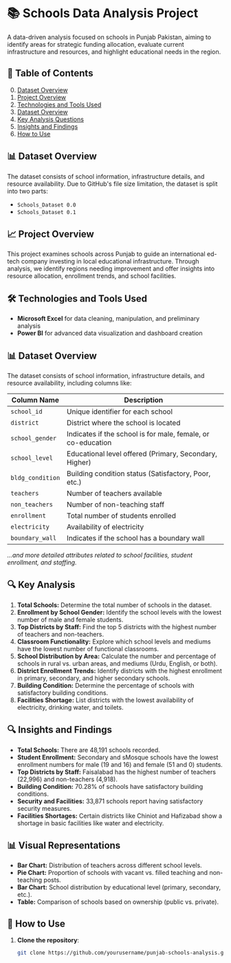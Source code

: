 # 📚 Schools Data Analysis Project

A data-driven analysis focused on schools in Punjab Pakistan, aiming to identify areas for strategic funding allocation, evaluate current infrastructure and resources, and highlight educational needs in the region.

## 📑 Table of Contents

0. [Dataset Overview](#dataset-overview)
1. [Project Overview](#project-overview)
2. [Technologies and Tools Used](#technologies-and-tools-used)
3. [Dataset Overview](#dataset-overview)
4. [Key Analysis Questions](#key-analysis-questions)
5. [Insights and Findings](#insights-and-findings)
6. [How to Use](#how-to-use)

## 📊 Dataset Overview

The dataset consists of school information, infrastructure details, and resource availability. Due to GitHub's file size limitation, the dataset is split into two parts:

- `Schools_Dataset 0.0`
- `Schools_Dataset 0.1`

## 📈 Project Overview

This project examines schools across Punjab to guide an international ed-tech company investing in local educational infrastructure. Through analysis, we identify regions needing improvement and offer insights into resource allocation, enrollment trends, and school facilities.

## 🛠️ Technologies and Tools Used

- **Microsoft Excel** for data cleaning, manipulation, and preliminary analysis
- **Power BI** for advanced data visualization and dashboard creation

## 📊 Dataset Overview

The dataset consists of school information, infrastructure details, and resource availability, including columns like:

| Column Name               | Description                                                            |
|---------------------------|------------------------------------------------------------------------|
| `school_id`               | Unique identifier for each school                                     |
| `district`                | District where the school is located                                  |
| `school_gender`           | Indicates if the school is for male, female, or co-education          |
| `school_level`            | Educational level offered (Primary, Secondary, Higher)                |
| `bldg_condition`          | Building condition status (Satisfactory, Poor, etc.)                  |
| `teachers`                | Number of teachers available                                          |
| `non_teachers`            | Number of non-teaching staff                                          |
| `enrollment`              | Total number of students enrolled                                     |
| `electricity`             | Availability of electricity                                           |
| `boundary_wall`           | Indicates if the school has a boundary wall                           |

*...and more detailed attributes related to school facilities, student enrollment, and staffing.*

## 🔍 Key Analysis 

1. **Total Schools:** Determine the total number of schools in the dataset.
2. **Enrollment by School Gender:** Identify the school levels with the lowest number of male and female students.
3. **Top Districts by Staff:** Find the top 5 districts with the highest number of teachers and non-teachers.
4. **Classroom Functionality:** Explore which school levels and mediums have the lowest number of functional classrooms.
5. **School Distribution by Area:** Calculate the number and percentage of schools in rural vs. urban areas, and mediums (Urdu, English, or both).
6. **District Enrollment Trends:** Identify districts with the highest enrollment in primary, secondary, and higher secondary schools.
7. **Building Condition:** Determine the percentage of schools with satisfactory building conditions.
8. **Facilities Shortage:** List districts with the lowest availability of electricity, drinking water, and toilets.

## 🔍 Insights and Findings

- **Total Schools:** There are 48,191 schools recorded.
- **Student Enrollment:** Secondary and sMosque schools have the lowest enrollment numbers for male (19 and 16) and female (51 and 0) students.
- **Top Districts by Staff:** Faisalabad has the highest number of teachers (22,996) and non-teachers (4,918).
- **Building Condition:** 70.28% of schools have satisfactory building conditions.
- **Security and Facilities:** 33,871 schools report having satisfactory security measures.
- **Facilities Shortages:** Certain districts like Chiniot and Hafizabad show a shortage in basic facilities like water and electricity.

## 📊 Visual Representations

- **Bar Chart:** Distribution of teachers across different school levels.
- **Pie Chart:** Proportion of schools with vacant vs. filled teaching and non-teaching posts.
- **Bar Chart:** School distribution by educational level (primary, secondary, etc.).
- **Table:** Comparison of schools based on ownership (public vs. private).
  
## 📂 How to Use

1. **Clone the repository**:
   ```bash
   git clone https://github.com/yourusername/punjab-schools-analysis.git
